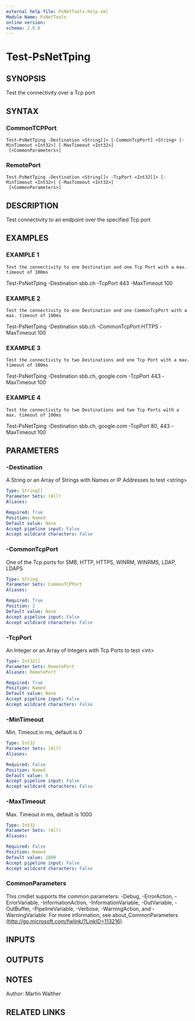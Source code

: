 ```yaml
---
external help file: PsNetTools-help.xml
Module Name: PsNetTools
online version:
schema: 2.0.0
---
```


# Test-PsNetTping

## SYNOPSIS
Test the connectivity over a Tcp port

## SYNTAX

### CommonTCPPort
```
Test-PsNetTping -Destination <String[]> [-CommonTcpPort] <String> [-MinTimeout <Int32>] [-MaxTimeout <Int32>]
 [<CommonParameters>]
```

### RemotePort
```
Test-PsNetTping -Destination <String[]> -TcpPort <Int32[]> [-MinTimeout <Int32>] [-MaxTimeout <Int32>]
 [<CommonParameters>]
```

## DESCRIPTION
Test connectivity to an endpoint over the specified Tcp port

## EXAMPLES

### EXAMPLE 1
```
Test the connectivity to one Destination and one Tcp Port with a max. timeout of 100ms
```

Test-PsNetTping -Destination sbb.ch -TcpPort 443 -MaxTimeout 100

### EXAMPLE 2
```
Test the connectivity to one Destination and one CommonTcpPort with a max. timeout of 100ms
```

Test-PsNetTping -Destination sbb.ch -CommonTcpPort HTTPS -MaxTimeout 100

### EXAMPLE 3
```
Test the connectivity to two Destinations and one Tcp Port with a max. timeout of 100ms
```

Test-PsNetTping -Destination sbb.ch, google.com -TcpPort 443 -MaxTimeout 100

### EXAMPLE 4
```
Test the connectivity to two Destinations and two Tcp Ports with a max. timeout of 100ms
```

Test-PsNetTping -Destination sbb.ch, google.com -TcpPort 80, 443 -MaxTimeout 100

## PARAMETERS

### -Destination
A String or an Array of Strings with Names or IP Addresses to test \<string\>

```yaml
Type: String[]
Parameter Sets: (All)
Aliases:

Required: True
Position: Named
Default value: None
Accept pipeline input: False
Accept wildcard characters: False
```

### -CommonTcpPort
One of the Tcp ports for SMB, HTTP, HTTPS, WINRM, WINRMS, LDAP, LDAPS

```yaml
Type: String
Parameter Sets: CommonTCPPort
Aliases:

Required: True
Position: 2
Default value: None
Accept pipeline input: False
Accept wildcard characters: False
```

### -TcpPort
An Integer or an Array of Integers with Tcp Ports to test \<int\>

```yaml
Type: Int32[]
Parameter Sets: RemotePort
Aliases: RemotePort

Required: True
Position: Named
Default value: None
Accept pipeline input: False
Accept wildcard characters: False
```

### -MinTimeout
Min.
Timeout in ms, default is 0

```yaml
Type: Int32
Parameter Sets: (All)
Aliases:

Required: False
Position: Named
Default value: 0
Accept pipeline input: False
Accept wildcard characters: False
```

### -MaxTimeout
Max.
Timeout in ms, default is 1000

```yaml
Type: Int32
Parameter Sets: (All)
Aliases:

Required: False
Position: Named
Default value: 1000
Accept pipeline input: False
Accept wildcard characters: False
```

### CommonParameters
This cmdlet supports the common parameters: -Debug, -ErrorAction, -ErrorVariable, -InformationAction, -InformationVariable, -OutVariable, -OutBuffer, -PipelineVariable, -Verbose, -WarningAction, and -WarningVariable. For more information, see about_CommonParameters (http://go.microsoft.com/fwlink/?LinkID=113216).

## INPUTS

## OUTPUTS

## NOTES
Author: Martin Walther

## RELATED LINKS

